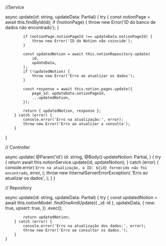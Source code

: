 //Service

async update(id: string, updateData: Partial<Notion>) {
        try {
            const notionPage = await this.findById(id);
            if (!notionPage) {
                throw new Error('ID do banco de dados não encontrado');
            }

            if (notionPage.notionPageId !== updateData.notionPageId) {
                throw new Error('ID do Notion não coincide');
            }

            const updatedNotion = await this.notionRepository.update(
                id,
                updateData,
            );
            if (!updatedNotion) {
                throw new Error('Erro ao atualizar os dados');
            }

            const response = await this.notion.pages.update({
                page_id: updateData.notionPageId,
                ...updatedNotion,
            });

            return { updatedNotion, response };
        } catch (error) {
            console.error('Erro na atualização:', error);
            throw new Error('Erro ao atualizar a consulta');
        }
}
    
// Controller

async update(
        @Param('id') id: string,
        @Body() updateNotion: Partial<Notion>,
    ) {
        try {
            return await this.notionService.update(id, updateNotion);
        } catch (error) {
            console.error(
                `Erro na atualização, o ID: ${id} fornecido não foi encontrado`,
                error,
            );
            throw new InternalServerErrorException(
                'Erro ao atualizar os dados',
            );
        }
}
    
// Repository

async update(id: string, updateData: Partial<Notion>) {
        try {
            const updatedNotion = await this.notionModel
                .findOneAndUpdate({ _id: id }, updateData, {
                    new: true,
                    upsert: true,
                })
                .exec();

            return updatedNotion;
        } catch (error) {
            console.error('Erro na atualização dos dados:', error);
            throw new Error('Erro ao consultar os dados.');
        }
    }
